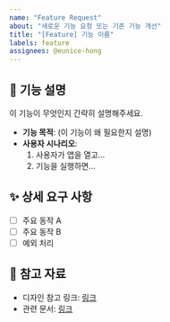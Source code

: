 ```yaml
---
name: "Feature Request"
about: "새로운 기능 요청 또는 기존 기능 개선"
title: "[Feature] 기능 이름"
labels: feature
assignees: @eunice-hong
---
```


## 📌 기능 설명

이 기능이 무엇인지 간략히 설명해주세요.

- **기능 목적**: (이 기능이 왜 필요한지 설명)
- **사용자 시나리오**:
    1. 사용자가 앱을 열고...
    2. 기능을 실행하면...

## ✨ 상세 요구 사항

- [ ] 주요 동작 A
- [ ] 주요 동작 B
- [ ] 예외 처리

## 📎 참고 자료

- 디자인 참고 링크: [링크](http://example.com)
- 관련 문서: [링크](http://example.com)